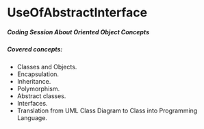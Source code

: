 # UseOfAbstractInterface

##### Coding Session About Oriented Object Concepts

##### Covered concepts:
- Classes and Objects.
- Encapsulation.
- Inheritance.
- Polymorphism.
- Abstract classes.
- Interfaces.
- Translation from UML Class Diagram to Class into Programming Language.
